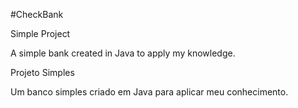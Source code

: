 #CheckBank

Simple Project

A simple bank created in Java to apply my knowledge. 

Projeto Simples

Um banco simples criado em Java para aplicar meu conhecimento. 
